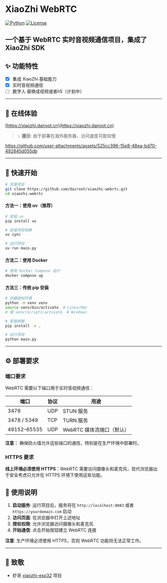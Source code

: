 # XiaoZhi WebRTC

[![Python](https://img.shields.io/badge/Python-3.9+-blue.svg)](https://www.python.org/)
[![License](https://img.shields.io/badge/license-MIT-green.svg)](LICENSE)

一个基于 WebRTC 实时音视频通信项目，集成了 XiaoZhi SDK 
--- 

## ✨ 功能特性

- [x] 集成 XiaoZhi 基础能力
- [x] 实时音视频通信
- [ ] 数字人 替换成视频或者h5（计划中）
--- 

## 🎯  在线体验

[https://xiaozhi.dairoot.cn](https://xiaozhi.dairoot.cn)

> 💡 **提示**: 由于部署在海外服务器，访问速度可能较慢

https://github.com/user-attachments/assets/525cc396-15e8-48ea-bd70-492845d055db

--- 

## 🚀 快速开始

```bash
# 克隆项目
git clone https://github.com/dairoot/xiaozhi-webrtc.git
cd xiaozhi-webrtc
```

#### 方法一：使用 uv（推荐）

```bash
# 安装 uv
pip install uv

# 安装项目依赖
uv sync

# 运行项目
uv run main.py
```

#### 方法二：使用 Docker

```bash
# 使用 Docker Compose 运行
docker compose up
```

#### 方法三：传统 pip 安装

```bash
# 创建虚拟环境
python -m venv venv
source venv/bin/activate  # Linux/Mac
# 或 venv\Scripts\activate  # Windows

# 安装依赖
pip install -e .

# 运行项目
python main.py
```
--- 

## ⚙️ 部署要求

### 端口要求

WebRTC 需要以下端口用于实时音视频通信：

| 端口 | 协议 | 用途 |
|------|------|------|
| 3478 | UDP | STUN 服务 |
| 3478 / 5349 | TCP | TURN 服务 |
| 49152–65535 | UDP | WebRTC 媒体流端口（默认） |

**注意：** 确保防火墙允许这些端口的通信，特别是在生产环境中部署时。

### HTTPS 要求

**线上环境必须使用 HTTPS**：WebRTC 需要访问摄像头和麦克风，现代浏览器出于安全考虑只允许在 HTTPS 环境下使用这些功能。

## 📖 使用说明

1. **启动服务**: 运行项目后，服务将在 `http://localhost:8083` 或者 `https://yourdomain.com`  启动
2. **访问页面**: 在浏览器中打开上述地址
3. **授权权限**: 允许浏览器访问摄像头和麦克风
4. **开始通信**: 点击开始按钮建立 WebRTC 连接

**注意**: 生产环境必须使用 HTTPS，否则 WebRTC 功能将无法正常工作。

--- 
## 🫡 致敬
- 虾哥 [xiaozhi-esp32](https://github.com/78/xiaozhi-esp32) 项目
